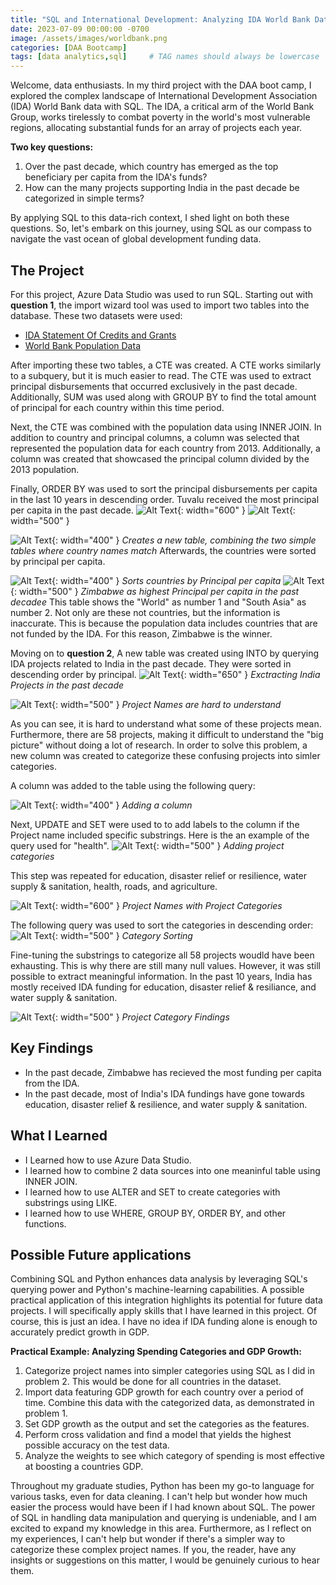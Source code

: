```yaml
---
title: "SQL and International Development: Analyzing IDA World Bank Data"
date: 2023-07-09 00:00:00 -0700
image: /assets/images/worldbank.png
categories: [DAA Bootcamp]
tags: [data analytics,sql]     # TAG names should always be lowercase
---
```


Welcome, data enthusiasts. In my third project with the DAA boot camp, I explored the complex landscape of International Development Association (IDA) World Bank data with SQL. The IDA, a critical arm of the World Bank Group, works tirelessly to combat poverty in the world's most vulnerable regions, allocating substantial funds for an array of projects each year.

**Two key questions:**

1. Over the past decade, which country has emerged as the top beneficiary per capita from the IDA's funds?
2. How can the many projects supporting India in the past decade be categorized in simple terms?

By applying SQL to this data-rich context, I shed light on both these questions. So, let's embark on this journey, using SQL as our compass to navigate the vast ocean of global development funding data.

## The Project

For this project, Azure Data Studio was used to run SQL. Starting out with **question 1**, the import wizard tool was used to import two tables into the database. These two datasets were used:
* [IDA Statement Of Credits and Grants](https://finances.worldbank.org/Loans-and-Credits/IDA-Statement-Of-Credits-and-Grants-Historical-Dat/tdwh-3krx)
* [World Bank Population Data](https://data.worldbank.org/indicator/SP.POP.TOTL)

After importing these two tables, a CTE was created. A CTE works similarly to a subquery, but it is much easier to read. The CTE was used to extract principal disbursements that occurred exclusively in the past decade. Additionally, SUM was used along with GROUP BY to find the total amount of principal for each country within this time period.

Next, the CTE was combined with the population data using INNER JOIN. In addition to country and principal columns, a column was selected that represented the population data for each country from 2013. Additionally, a column was created that showcased the principal column divided by the 2013 population.

Finally, ORDER BY was used to sort the principal disbursements per capita in the last 10 years in descending order. Tuvalu received the most principal per capita in the past decade.
![Alt Text](/assets/images/fixed_query_1.png){: width="600" }
![Alt Text](/assets/images/fixed_query_1.png){: width="500" }

![Alt Text](/assets/images/carbon3.png){: width="400" }
*Creates a new table, combining the two simple tables where country names match*
Afterwards, the countries were sorted by principal per capita.

![Alt Text](/assets/images/carbon4.png){: width="400" }
*Sorts countries by Principal per capita*
![Alt Text](/assets/images/principalpercapita.png){: width="500" }
*Zimbabwe as highest Principal per capita in the past decadee*
This table shows the "World" as number 1 and "South Asia" as number 2. Not only are these not countries, but the information is inaccurate. This is because the population data includes countries that are not funded by the IDA. For this reason, Zimbabwe is the winner.

Moving on to **question 2**, A new table was created using INTO by querying IDA projects related to India in the past decade. They were sorted in descending order by principal.
![Alt Text](/assets/images/carbon6.png){: width="650" }
*Exctracting India Projects in the past decade*

![Alt Text](/assets/images/Indiaprojects.png){: width="500" }
*Project Names are hard to understand*

As you can see, it is hard to understand what some of these projects mean. Furthermore, there are 58 projects, making it difficult to understand the "big picture" without doing a lot of research. In order to solve this problem, a new column was created to categorize these confusing projects into simler categories.

A column was added to the table using the following query:

![Alt Text](/assets/images/carbon7.png){: width="400" }
*Adding a column*

Next, UPDATE and SET were used to to add labels to the column if the Project name included specific substrings. Here is the an example of the query used for "health".
![Alt Text](/assets/images/carbon8.png){: width="500" }
*Adding project categories*

This step was repeated for education, disaster relief or resilience, water supply & sanitation, health, roads, and agriculture.

![Alt Text](/assets/images/addcolumn.png){: width="600" }
*Project Names with Project Categories*


The following query was used to sort the categories in descending order:
![Alt Text](/assets/images/carbon9.png){: width="500" }
*Category Sorting*

Fine-tuning the substrings to categorize all 58 projects woudld have been exhausting. This is why there are still many null values. However, it was still possible to extract meaningful information. In the past 10 years, India has mostly received IDA funding for education, disaster relief & resiliance, and water supply & sanitation.

![Alt Text](/assets/images/categories.png){: width="500" }
*Project Category Findings*

## Key Findings
* In the past decade, Zimbabwe has recieved the most funding per capita from the IDA.
* In the past decade, most of India's IDA fundings have gone towards education, disaster relief & resilience, and water supply & sanitation.

## What I Learned
* I Learned how to use Azure Data Studio.
* I learned how to combine 2 data sources into one meaninful table using INNER JOIN.
* I learned how to use ALTER and SET to create categories with substrings using LIKE.
* I learned how to use WHERE, GROUP BY, ORDER BY, and other functions.

## Possible Future applications

Combining SQL and Python enhances data analysis by leveraging SQL's querying power and Python's machine-learning capabilities. A possible practical application of this integration highlights its potential for future data projects. I will specifically apply skills that I have learned in this project. Of course, this is just an idea. I have no idea if IDA funding alone is enough to accurately predict growth in GDP.


**Practical Example: Analyzing Spending Categories and GDP Growth:**

1. Categorize project names into simpler categories using SQL as I did in problem 2. This would be done for all countries in the dataset.
2. Import data featuring GDP growth for each country over a period of time. Combine this data with the categorized data, as demonstrated in problem 1.
3. Set GDP growth as the output and set the categories as the features.
4. Perform cross validation and find a model that yields the highest possible accuracy on the test data.
5. Analyze the weights to see which category of spending is most effective at boosting a countries GDP.

Throughout my graduate studies, Python has been my go-to language for various tasks, even for data cleaning. I can't help but wonder how much easier the process would have been if I had known about SQL. The power of SQL in handling data manipulation and querying is undeniable, and I am excited to expand my knowledge in this area. Furthermore, as I reflect on my experiences, I can't help but wonder if there's a simpler way to categorize these complex project names. If you, the reader, have any insights or suggestions on this matter, I would be genuinely curious to hear them. 
